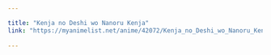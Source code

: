 ```yaml
---

title: "Kenja no Deshi wo Nanoru Kenja"
link: "https://myanimelist.net/anime/42072/Kenja_no_Deshi_wo_Nanoru_Kenja"
   
---
```

